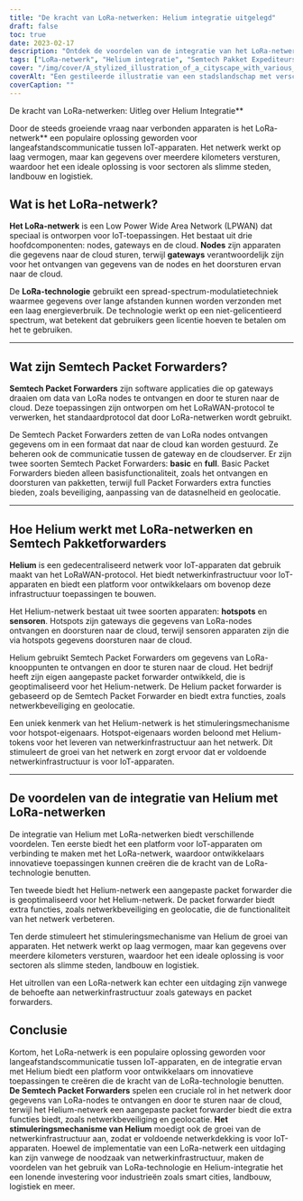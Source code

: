 ```yaml
---
title: "De kracht van LoRa-netwerken: Helium integratie uitgelegd"
draft: false
toc: true
date: 2023-02-17
description: "Ontdek de voordelen van de integratie van het LoRa-netwerk met Helium voor IoT-apparaten en industrieën zoals smart cities, landbouw en logistiek."
tags: ["LoRa-netwerk", "Helium integratie", "Semtech Pakket Expediteurs", "IoT-toepassingen", "LPWAN", "spread-spectrum modulatie", "poorten", "cloud", "LoRaWAN-protocol", "netwerkinfrastructuur", "hotspots", "sensoren", "netwerkbeveiliging", "geolocatie", "stimuleringsmechanisme", "slimme steden", "landbouw", "logistiek", "IoT-ontwikkeling", "communicatie op lange afstand"]
cover: "/img/cover/A_stylized_illustration_of_a_cityscape_with_various_IoT_dev.png"
coverAlt: "Een gestileerde illustratie van een stadslandschap met verschillende IoT-apparaten die zijn aangesloten op een netwerk, voorgesteld als een web van licht, met het Helium-logo prominent in beeld."
coverCaption: ""
---
```

 De kracht van LoRa-netwerken: Uitleg over Helium Integratie**

Door de steeds groeiende vraag naar verbonden apparaten is het LoRa-netwerk** een populaire oplossing geworden voor langeafstandscommunicatie tussen IoT-apparaten. Het netwerk werkt op laag vermogen, maar kan gegevens over meerdere kilometers versturen, waardoor het een ideale oplossing is voor sectoren als slimme steden, landbouw en logistiek.

## Wat is het LoRa-netwerk?

**Het LoRa-netwerk** is een Low Power Wide Area Network (LPWAN) dat speciaal is ontworpen voor IoT-toepassingen. Het bestaat uit drie hoofdcomponenten: nodes, gateways en de cloud. **Nodes** zijn apparaten die gegevens naar de cloud sturen, terwijl **gateways** verantwoordelijk zijn voor het ontvangen van gegevens van de nodes en het doorsturen ervan naar de cloud.

De **LoRa-technologie** gebruikt een spread-spectrum-modulatietechniek waarmee gegevens over lange afstanden kunnen worden verzonden met een laag energieverbruik. De technologie werkt op een niet-gelicentieerd spectrum, wat betekent dat gebruikers geen licentie hoeven te betalen om het te gebruiken.

______

## Wat zijn Semtech Packet Forwarders?

**Semtech Packet Forwarders** zijn software applicaties die op gateways draaien om data van LoRa nodes te ontvangen en door te sturen naar de cloud. Deze toepassingen zijn ontworpen om het LoRaWAN-protocol te verwerken, het standaardprotocol dat door LoRa-netwerken wordt gebruikt.

De Semtech Packet Forwarders zetten de van LoRa nodes ontvangen gegevens om in een formaat dat naar de cloud kan worden gestuurd. Ze beheren ook de communicatie tussen de gateway en de cloudserver. Er zijn twee soorten Semtech Packet Forwarders: **basic** en **full**. Basic Packet Forwarders bieden alleen basisfunctionaliteit, zoals het ontvangen en doorsturen van pakketten, terwijl full Packet Forwarders extra functies bieden, zoals beveiliging, aanpassing van de datasnelheid en geolocatie.

______

## Hoe Helium werkt met LoRa-netwerken en Semtech Pakketforwarders

**Helium** is een gedecentraliseerd netwerk voor IoT-apparaten dat gebruik maakt van het LoRaWAN-protocol. Het biedt netwerkinfrastructuur voor IoT-apparaten en biedt een platform voor ontwikkelaars om bovenop deze infrastructuur toepassingen te bouwen.

Het Helium-netwerk bestaat uit twee soorten apparaten: **hotspots** en **sensoren**. Hotspots zijn gateways die gegevens van LoRa-nodes ontvangen en doorsturen naar de cloud, terwijl sensoren apparaten zijn die via hotspots gegevens doorsturen naar de cloud.

Helium gebruikt Semtech Packet Forwarders om gegevens van LoRa-knooppunten te ontvangen en door te sturen naar de cloud. Het bedrijf heeft zijn eigen aangepaste packet forwarder ontwikkeld, die is geoptimaliseerd voor het Helium-netwerk. De Helium packet forwarder is gebaseerd op de Semtech Packet Forwarder en biedt extra functies, zoals netwerkbeveiliging en geolocatie.

Een uniek kenmerk van het Helium-netwerk is het stimuleringsmechanisme voor hotspot-eigenaars. Hotspot-eigenaars worden beloond met Helium-tokens voor het leveren van netwerkinfrastructuur aan het netwerk. Dit stimuleert de groei van het netwerk en zorgt ervoor dat er voldoende netwerkinfrastructuur is voor IoT-apparaten.

______

## De voordelen van de integratie van Helium met LoRa-netwerken

De integratie van Helium met LoRa-netwerken biedt verschillende voordelen. Ten eerste biedt het een platform voor IoT-apparaten om verbinding te maken met het LoRa-netwerk, waardoor ontwikkelaars innovatieve toepassingen kunnen creëren die de kracht van de LoRa-technologie benutten.

Ten tweede biedt het Helium-netwerk een aangepaste packet forwarder die is geoptimaliseerd voor het Helium-netwerk. De packet forwarder biedt extra functies, zoals netwerkbeveiliging en geolocatie, die de functionaliteit van het netwerk verbeteren.

Ten derde stimuleert het stimuleringsmechanisme van Helium de groei van apparaten. Het netwerk werkt op laag vermogen, maar kan gegevens over meerdere kilometers versturen, waardoor het een ideale oplossing is voor sectoren als slimme steden, landbouw en logistiek.

Het uitrollen van een LoRa-netwerk kan echter een uitdaging zijn vanwege de behoefte aan netwerkinfrastructuur zoals gateways en packet forwarders.

## Conclusie
Kortom, het LoRa-netwerk is een populaire oplossing geworden voor langeafstandscommunicatie tussen IoT-apparaten, en de integratie ervan met Helium biedt een platform voor ontwikkelaars om innovatieve toepassingen te creëren die de kracht van de LoRa-technologie benutten. **De Semtech Packet Forwarders** spelen een cruciale rol in het netwerk door gegevens van LoRa-nodes te ontvangen en door te sturen naar de cloud, terwijl het Helium-netwerk een aangepaste packet forwarder biedt die extra functies biedt, zoals netwerkbeveiliging en geolocatie. **Het stimuleringsmechanisme van Helium** moedigt ook de groei van de netwerkinfrastructuur aan, zodat er voldoende netwerkdekking is voor IoT-apparaten. Hoewel de implementatie van een LoRa-netwerk een uitdaging kan zijn vanwege de noodzaak van netwerkinfrastructuur, maken de voordelen van het gebruik van LoRa-technologie en Helium-integratie het een lonende investering voor industrieën zoals smart cities, landbouw, logistiek en meer.

